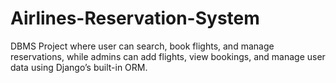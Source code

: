 # Airlines-Reservation-System
DBMS Project where user can search, book flights, and manage reservations, while admins can add
flights, view bookings, and manage user data using Django’s built-in ORM.
